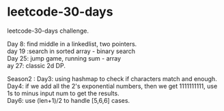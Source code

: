 # leetcode-30-days
leetcode-30-days challenge. 

Day 8: find middle in a linkedlist, two pointers. <br/>
day 19 :search in sorted array - binary search<br/>
Day 25: jump game, running sum - array<br/>
ay 27: classic 2d DP. <br/>

Season2 :
Day3: using hashmap to check if characters match and enough. <br/>
Day4: if we add all the 2's exponential numbers, then we get 1111111111, use 1s to minus input num to get the results.  <br/>
Day6: use (len+1)/2 to handle [5,6,6] cases. 
